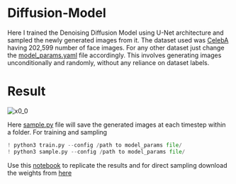 # Diffusion-Model
Here I trained the Denoising Diffusion Model using U-Net architecture and sampled the newly generated images from it. The dataset used was [CelebA](https://mmlab.ie.cuhk.edu.hk/projects/CelebA.html) having 202,599 number of face images. For any other dataset just change the [model_params.yaml](model_params.yaml) file accordingly. This involves generating images unconditionally and randomly, without any reliance on dataset labels.
# Result
![x0_0](https://github.com/AAArpan/Diffusion-Model/assets/108794407/51f3add7-af18-4e4f-958a-fe33e5cc3b4c)

Here [sample.py](sample.py) file will save the generated images at each timestep within a folder.
For training and sampling
```python
! python3 train.py --config /path to model_params file/
! python3 sample.py --config /path to model_params file/
```
Use this [notebook](TrainingDemo.ipynb) to replicate the results and for direct sampling download the weights from [here](https://drive.google.com/file/d/1HPCfqnGULjmc8NRrveATN5MRmjCLXtZc/view?usp=sharing) 
